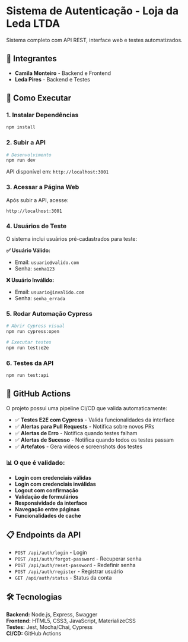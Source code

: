 # Sistema de Autenticação - Loja da Leda LTDA

Sistema completo com API REST, interface web e testes automatizados.

## 👥 Integrantes
- **Camila Monteiro** - Backend e Frontend
- **Leda Pires** - Backend e Testes

## 🚀 Como Executar

### 1. Instalar Dependências
```bash
npm install
```

### 2. Subir a API
```bash
# Desenvolvimento
npm run dev

```
API disponível em: `http://localhost:3001`

### 3. Acessar a Página Web
Após subir a API, acesse:
```
http://localhost:3001
```

### 4. Usuários de Teste
O sistema inclui usuários pré-cadastrados para teste:

**✅ Usuário Válido:**
- Email: `usuario@valido.com`
- Senha: `senha123`

**❌ Usuário Inválido:**
- Email: `usuario@invalido.com`
- Senha: `senha_errada`

### 5. Rodar Automação Cypress
```bash
# Abrir Cypress visual
npm run cypress:open

# Executar testes
npm run test:e2e
```

### 6. Testes da API
```bash
npm run test:api
```

## 🔄 GitHub Actions

O projeto possui uma pipeline CI/CD que valida automaticamente:

- ✅ **Testes E2E com Cypress** - Valida funcionalidades da interface
- ✅ **Alertas para Pull Requests** - Notifica sobre novos PRs
- ✅ **Alertas de Erro** - Notifica quando testes falham
- ✅ **Alertas de Sucesso** - Notifica quando todos os testes passam
- ✅ **Artefatos** - Gera vídeos e screenshots dos testes

### 📊 O que é validado:

- **Login com credenciais válidas**
- **Login com credenciais inválidas** 
- **Logout com confirmação**
- **Validação de formulários**
- **Responsividade da interface**
- **Navegação entre páginas**
- **Funcionalidades de cache**

## 📋 Endpoints da API

- `POST /api/auth/login` - Login
- `POST /api/auth/forgot-password` - Recuperar senha
- `POST /api/auth/reset-password` - Redefinir senha
- `POST /api/auth/register` - Registrar usuário
- `GET /api/auth/status` - Status da conta

## 🛠️ Tecnologias

**Backend:** Node.js, Express, Swagger  
**Frontend:** HTML5, CSS3, JavaScript, MaterializeCSS  
**Testes:** Jest, Mocha/Chai, Cypress  
**CI/CD:** GitHub Actions  

 
